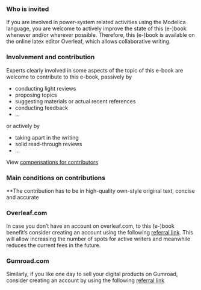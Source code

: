 ### Who is invited 

If you are involved in power-system related activities using the Modelica language, you are welcome to actively improve 
the state of this (e-)book whenever and/or wherever possible. Therefore, this (e-)book is available on the online latex editor Overleaf, which allows collaborative writing. 

### Involvement and contribution

Experts clearly involved in some aspects of the topic of this e-book are welcome to contribute to this e-book, passively by 
- conducting light reviews
- proposing topics
- suggesting materials or actual recent references 
- conducting feedback 
- ... 

or actively by 
- taking apart in the writing 
- solid read-through reviews 
- ...  

View [compensations for contributors](https://github.com/Mathemodica/ModelicaPowerSystemBook/edit/main/Compensation.md)

### Main conditions on contributions 

**The contribution has to be in high-quality own-style original text, concise and accurate


### Overleaf.com

In case you don’t have an account on overleaf.com, to this (e-)book benefit’s consider creating an account using the following [referral 
link](https://www.overleaf.com?r=e7d83309&rm=d&rs=b). 
This will allow increasing the number of spots for active writers and meanwhile reduces the current fees in the future. 

### Gumroad.com

Similarly, if you like one day to sell your digital products on Gumroad, consider creating an account by using the following 
[referral link](https://app.gumroad.com/signup?referrer=mathemodica) 


